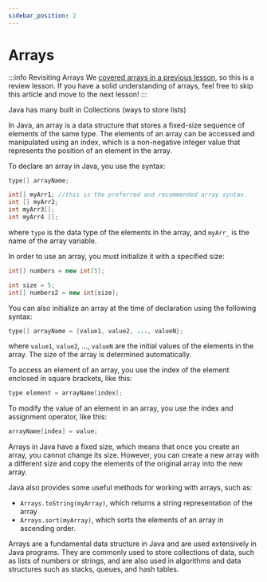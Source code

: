 ```yaml
---
sidebar_position: 2
---
```


# Arrays

:::info Revisiting Arrays
We [covered arrays in a previous lesson](../fundamentals/arrays), so this is a review lesson. If you have a solid understanding of arrays, feel free to skip this article and move to the next lesson!
:::

Java has many built in Collections (ways to store lists)

In Java, an array is a data structure that stores a fixed-size sequence of elements of the same type. The elements of an array can be accessed and manipulated using an index, which is a non-negative integer value that represents the position of an element in the array.

To declare an array in Java, you use the syntax:

```java
type[] arrayName;

int[] myArr1; //this is the preferred and recommended array syntax.
int [] myArr2;
int myArr3[];
int myArr4 [];
```

where `type` is the data type of the elements in the array, and `myArr_` is the name of the array variable.

In order to use an array, you must initialize it with a specified size:

```java
int[] numbers = new int[5];

int size = 5;
int[] numbers2 = new int[size];
```

You can also initialize an array at the time of declaration using the following syntax:

```java
type[] arrayName = {value1, value2, ..., valueN};
```

where `value1`, `value2`, ..., `valueN` are the initial values of the elements in the array. The size of the array is determined automatically.

To access an element of an array, you use the index of the element enclosed in square brackets, like this:

```java
type element = arrayName[index];
```

To modify the value of an element in an array, you use the index and assignment operator, like this:

```java
arrayName[index] = value;
```

Arrays in Java have a fixed size, which means that once you create an array, you cannot change its size. However, you can create a new array with a different size and copy the elements of the original array into the new array.

Java also provides some useful methods for working with arrays, such as:

- `Arrays.toString(myArray)`, which returns a string representation of the array
- `Arrays.sort(myArray)`, which sorts the elements of an array in ascending order.

Arrays are a fundamental data structure in Java and are used extensively in Java programs. They are commonly used to store collections of data, such as lists of numbers or strings, and are also used in algorithms and data structures such as stacks, queues, and hash tables.
